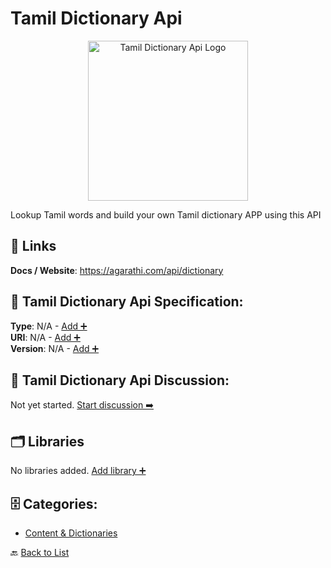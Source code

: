 # Tamil Dictionary Api
<p align="center">
    <img width="256" src="https://raw.githubusercontent.com/apis-list/apis-list/main/apis/tamil-dictionary-api/logo_256x256.png" alt="Tamil Dictionary Api Logo"/>
</p>
Lookup Tamil words and build your own Tamil dictionary APP using this API

##  🔗 Links
**Docs / Website**: https://agarathi.com/api/dictionary

## 🧬 Tamil Dictionary Api Specification:
**Type**: N/A - [Add ➕](https://github.com/apis-list/apis-list/edit/main/apis.yaml#L18783)  
**URI**: N/A - [Add ➕](https://github.com/apis-list/apis-list/edit/main/apis.yaml#L18783)  
**Version**: N/A - [Add ➕](https://github.com/apis-list/apis-list/edit/main/apis.yaml#L18783)

## 💬 Tamil Dictionary Api Discussion:
Not yet started. [Start discussion ➡️](https://github.com/apis-list/apis-list/discussions/new)

## 🗂️ Libraries

No libraries added. [Add library ➕](https://github.com/apis-list/apis-list/edit/main/apis.yaml#L18783)    


## 🗄️ Categories:
- [Content & Dictionaries](https://github.com/apis-list/apis-list#content--dictionaries-)

🔙  [Back to List](https://github.com/apis-list/apis-list)
